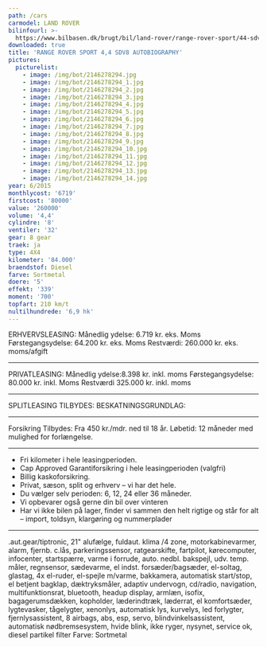 ```yaml
---
path: /cars
carmodel: LAND ROVER
bilinfourl: >-
  https://www.bilbasen.dk/brugt/bil/land-rover/range-rover-sport/44-sdv8-autobiography-dynamic-aut-5d/4116364
downloaded: true
title: 'RANGE ROVER SPORT 4,4 SDV8 AUTOBIOGRAPHY'
pictures:
  picturelist:
    - image: /img/bot/2146278294.jpg
    - image: /img/bot/2146278294_1.jpg
    - image: /img/bot/2146278294_2.jpg
    - image: /img/bot/2146278294_3.jpg
    - image: /img/bot/2146278294_4.jpg
    - image: /img/bot/2146278294_5.jpg
    - image: /img/bot/2146278294_6.jpg
    - image: /img/bot/2146278294_7.jpg
    - image: /img/bot/2146278294_8.jpg
    - image: /img/bot/2146278294_9.jpg
    - image: /img/bot/2146278294_10.jpg
    - image: /img/bot/2146278294_11.jpg
    - image: /img/bot/2146278294_12.jpg
    - image: /img/bot/2146278294_13.jpg
    - image: /img/bot/2146278294_14.jpg
year: 6/2015
monthlycost: '6719'
firstcost: '80000'
value: '260000'
volume: '4,4'
cylindre: '8'
ventiler: '32'
gear: 8 gear
traek: ja
type: 4X4
kilometer: '84.000'
braendstof: Diesel
farve: Sortmetal
doere: '5'
effekt: '339'
moment: '700'
topfart: 210 km/t
nultilhundrede: '6,9 hk'
---
```

ERHVERVSLEASING:
Månedlig ydelse: 6.719 kr. eks. Moms
Førstegangsydelse: 64.200 kr. eks. Moms
Restværdi: 260.000 kr. eks. moms/afgift

- - -

PRIVATLEASING:
Månedlig ydelse:8.398 kr. inkl. moms
Førstegangsydelse: 80.000 kr. inkl. Moms
Restværdi 325.000 kr. inkl. moms

- - -

SPLITLEASING TILBYDES:
BESKATNINGSGRUNDLAG:

- - -

Forsikring Tilbydes:
Fra 450 kr./mdr. ned til 18 år.
Løbetid: 12 måneder med mulighed for forlængelse.

- - -

* Fri kilometer i hele leasingperioden.
* Cap Approved Garantiforsikring i hele leasingperioden (valgfri)
* Billig kaskoforsikring.
* Privat, sæson, split og erhverv – vi har det hele.
* Du vælger selv perioden: 6, 12, 24 eller 36 måneder.
* Vi opbevarer også gerne din bil over vinteren
* Har vi ikke bilen på lager, finder vi sammen den helt rigtige og står for alt – import, toldsyn, klargøring og nummerplader

- - -

.aut.gear/tiptronic, 21" alufælge, fuldaut. klima /4 zone, motorkabinevarmer, alarm, fjernb. c.lås, parkeringssensor, ratgearskifte, fartpilot, kørecomputer, infocenter, startspærre, varme i forrude, auto. nedbl. bakspejl, udv. temp. måler, regnsensor, sædevarme, el indst. forsæder/bagsæder, el-soltag, glastag, 4x el-ruder, el-spejle m/varme, bakkamera, automatisk start/stop, el betjent bagklap, dæktryksmåler, adaptiv undervogn, cd/radio, navigation, multifunktionsrat, bluetooth, headup display, armlæn, isofix, bagagerumsdækken, kopholder, læderindtræk, læderrat, el komfortsæder, lygtevasker, tågelygter, xenonlys, automatisk lys, kurvelys, led forlygter, fjernlysassistent, 8 airbags, abs, esp, servo, blindvinkelsassistent, automatisk nødbremsesystem, hvide blink, ikke ryger, nysynet, service ok, diesel partikel filter
Farve: Sortmetal

